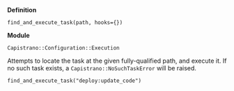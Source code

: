 **Definition**

    find_and_execute_task(path, hooks={}) 

**Module**

    Capistrano::Configuration::Execution 

Attempts to locate the task at the given fully-qualified path, and execute it. If no such task exists, a `Capistrano::NoSuchTaskError` will be raised.

    find_and_execute_task("deploy:update_code")
